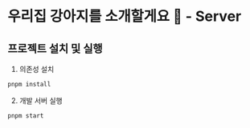 # 우리집 강아지를 소개할게요 🐶 - Server

## 프로젝트 설치 및 실행

1. 의존성 설치
```bash
pnpm install
```

2. 개발 서버 실행
```bash
pnpm start
```
